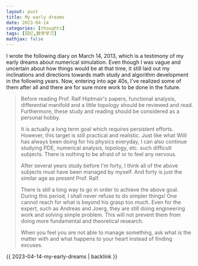 ```yaml
---
layout: post
title: My early dreams
date: 2023-04-14
categories: [thoughts]
tags: [回忆,数学学习]
mathjax: false
---
```


I wrote the following diary on March 14, 2013, which is a testimony of my early dreams about numerical simulation. Even though I was vague and uncertain about how things would be at that time, it still laid out my inclinations and directions towards math study and algorithm development in the following years. Now, entering into age 40s, I've realized some of them after all and there are for sure more work to be done in the future.

> Before reading Prof. Ralf Hiptmair's papers, functional analysis, differential manifold and a little topology should be reviewed and read. Furthermore, these study and reading should be considered as a personal hobby.
>
> It is actually a long term goal which requires persistent efforts. However, this target is still practical and realistic. Just like what Willi has always been doing for his physics everyday, I can also continue studying PDE, numerical analysis, topology, etc. such difficult subjects. There is nothing to be afraid of or to feel any nervous.
>
> After several years study before I'm forty, I think all of the above subjects must have been managed by myself. And forty is just the similar age as present Prof. Ralf.
>
> There is still a long way to go in order to achieve the above goal. During this period, I shall never refuse to do simpler things! One cannot reach for what is beyond his grasp too much. Even for the expert, such as Andreas and Joerg, they are still doing engineering work and solving simple problem. This will not prevent them from doing more fundamental and theoretical research.
>
> When you feel you are not able to manage something, ask what is the matter with and what happens to your heart instead of finding excuses.

{{ 2023-04-14-my-early-dreams | backlink }}

